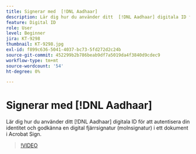 ```yaml
---
title: Signerar med  [!DNL Aadhaar]
description: Lär dig hur du använder ditt  [!DNL Aadhaar] digitala ID för att autentisera din identitet och godkänna en digital fjärrsignatur (molnsignatur) i ett dokument i Acrobat Sign
feature: Digital ID
role: User
level: Beginner
jira: KT-9298
thumbnail: KT-9298.jpg
exl-id: f899c636-5041-4037-bc73-5fd272d2c24b
source-git-commit: 452299b2b786beab9df7a5019da4f3840d9cdec9
workflow-type: tm+mt
source-wordcount: '54'
ht-degree: 0%

---
```


# Signerar med [!DNL Aadhaar]

Lär dig hur du använder ditt [!DNL Aadhaar] digitala ID för att autentisera din identitet och godkänna en digital fjärrsignatur (molnsignatur) i ett dokument i Acrobat Sign.

>[!VIDEO](https://video.tv.adobe.com/v/3444516?quality=12&learn=on&hidetitle=true&captions=swe)
